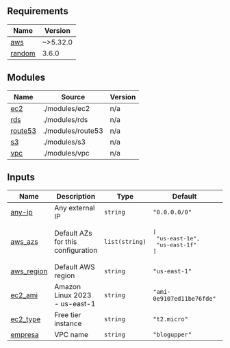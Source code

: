 <!-- BEGIN_TF_DOCS -->
## Requirements

| Name | Version |
|------|---------|
| <a name="requirement_aws"></a> [aws](#requirement\_aws) | ~>5.32.0 |
| <a name="requirement_random"></a> [random](#requirement\_random) | 3.6.0 |

## Modules

| Name | Source | Version |
|------|--------|---------|
| <a name="module_ec2"></a> [ec2](#module\_ec2) | ./modules/ec2 | n/a |
| <a name="module_rds"></a> [rds](#module\_rds) | ./modules/rds | n/a |
| <a name="module_route53"></a> [route53](#module\_route53) | ./modules/route53 | n/a |
| <a name="module_s3"></a> [s3](#module\_s3) | ./modules/s3 | n/a |
| <a name="module_vpc"></a> [vpc](#module\_vpc) | ./modules/vpc | n/a |

## Inputs

| Name | Description | Type | Default | Required |
|------|-------------|------|---------|:--------:|
| <a name="input_any-ip"></a> [any-ip](#input\_any-ip) | Any external IP | `string` | `"0.0.0.0/0"` | no |
| <a name="input_aws_azs"></a> [aws\_azs](#input\_aws\_azs) | Default AZs for this configuration | `list(string)` | <pre>[<br>  "us-east-1e",<br>  "us-east-1f"<br>]</pre> | no |
| <a name="input_aws_region"></a> [aws\_region](#input\_aws\_region) | Default AWS region | `string` | `"us-east-1"` | no |
| <a name="input_ec2_ami"></a> [ec2\_ami](#input\_ec2\_ami) | Amazon Linux 2023 - us-east-1 | `string` | `"ami-0e9107ed11be76fde"` | no |
| <a name="input_ec2_type"></a> [ec2\_type](#input\_ec2\_type) | Free tier instance | `string` | `"t2.micro"` | no |
| <a name="input_empresa"></a> [empresa](#input\_empresa) | VPC name | `string` | `"blogupper"` | no |
<!-- END_TF_DOCS -->